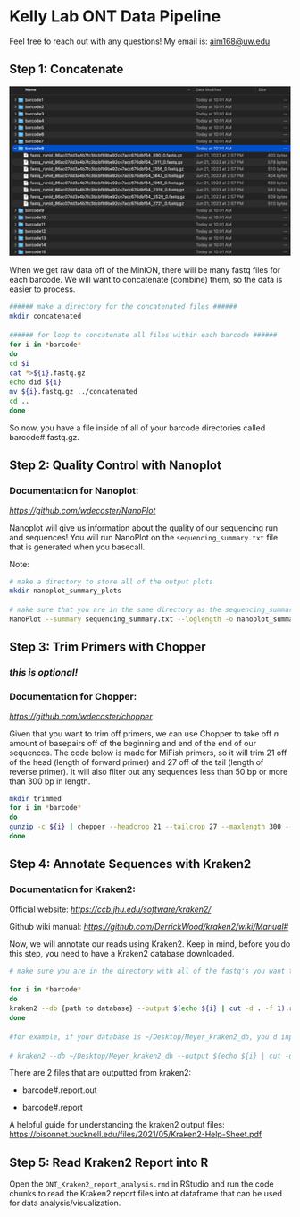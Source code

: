 # Kelly Lab ONT Data Pipeline

Feel free to reach out with any questions! My email is:<a style="color: #CD5C5C;"> aim168@uw.edu </a>

## Step 1: Concatenate
![](folders.png)

When we get raw data off of the MinION, there will be many fastq files for each barcode.  We will want to concatenate (combine) them, so the data is easier to process.
```bash
###### make a directory for the concatenated files ######
mkdir concatenated 

###### for loop to concatenate all files within each barcode ###### 
for i in *barcode*
do
cd $i 
cat *>${i}.fastq.gz
echo did ${i}
mv ${i}.fastq.gz ../concatenated
cd ..
done
```

So now, you have a file inside of all of your barcode directories called barcode#.fastq.gz.

## Step 2: Quality Control with Nanoplot
### Documentation for Nanoplot:
<a style="color: #CD5C5C;" href="https://github.com/wdecoster/NanoPlot"> *https://github.com/wdecoster/NanoPlot* </a>

Nanoplot will give us information about the quality of our sequencing run and sequences! You will run NanoPlot on the `sequencing_summary.txt` file that is generated when you basecall.

Note: 

```bash
# make a directory to store all of the output plots
mkdir nanoplot_summary_plots

# make sure that you are in the same directory as the sequencing_summary.txt
NanoPlot --summary sequencing_summary.txt --loglength -o nanoplot_summary_plots
```

## Step 3: Trim Primers with Chopper 
### *this is optional!* 
### Documentation for Chopper:
<a style="color: #CD5C5C;" href="https://github.com/wdecoster/chopper"> *https://github.com/wdecoster/chopper* </a>


Given that you want to trim off primers, we can use Chopper to take off *n* amount of basepairs off of the beginning and end of the end of our sequences. The code below is made for MiFish primers, so it will trim 21 off of the head (length of forward primer) and 27 off of the tail (length of reverse primer).  It will also filter out any sequences less than 50 bp or more than 300 bp in length.
```bash
mkdir trimmed 
for i in *barcode*
do
gunzip -c ${i} | chopper --headcrop 21 --tailcrop 27 --maxlength 300 --minlength 50 | gzip ../trimmed/${i}
done

```

## Step 4: Annotate Sequences with Kraken2
### Documentation for Kraken2:
Official website: <a style="color: #CD5C5C;" href="https://ccb.jhu.edu/software/kraken2/"> *https://ccb.jhu.edu/software/kraken2/* </a>

Github wiki manual: <a style="color: #CD5C5C;" href="https://github.com/DerrickWood/kraken2/wiki/Manual#" > *https://github.com/DerrickWood/kraken2/wiki/Manual#* </a>

Now, we will annotate our reads using Kraken2.  Keep in mind, before you do this step, you need to have a Kraken2 database downloaded.

```bash
# make sure you are in the directory with all of the fastq's you want to annotate 

for i in *barcode*
do
kraken2 --db {path to database} --output $(echo ${i} | cut -d . -f 1).report.out --report $(echo ${i} | cut -d . -f 1).report ${i}
done

#for example, if your database is ~/Desktop/Meyer_kraken2_db, you'd input 

# kraken2 --db ~/Desktop/Meyer_kraken2_db --output $(echo ${i} | cut -d . -f 1).report.out --report $(echo ${i} | cut -d . -f 1).report ${i}

```
There are 2 files that are outputted from kraken2:

- barcode#.report.out

- barcode#.report

A helpful guide for understanding the kraken2 output files:
<a style="color: #CD5C5C;"  href="https://bisonnet.bucknell.edu/files/2021/05/Kraken2-Help-Sheet.pdf" > https://bisonnet.bucknell.edu/files/2021/05/Kraken2-Help-Sheet.pdf </a>

## Step 5: Read Kraken2 Report into R
Open the `ONT_Kraken2_report_analysis.rmd` in RStudio and run the code chunks to read the Kraken2 report files into at dataframe that can be used for data analysis/visualization.








